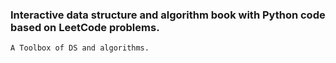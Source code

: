 ### Interactive data structure and algorithm book with Python code based on LeetCode problems.    

   
```
A Toolbox of DS and algorithms. 
```